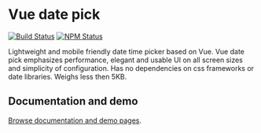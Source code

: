 # Vue date pick
[![Build Status](https://travis-ci.org/dbrekalo/vue-date-pick.svg?branch=master)](https://travis-ci.org/dbrekalo/vue-date-pick)
[![NPM Status](https://img.shields.io/npm/v/vue-date-pick.svg)](https://www.npmjs.com/package/vue-date-pick)

Lightweight and mobile friendly date time picker based on Vue.
Vue date pick emphasizes performance, elegant and usable UI on all screen sizes and
simplicity of configuration. Has no dependencies on css frameworks or date libraries. Weighs less then 5KB.

## Documentation and demo
[Browse documentation and demo pages](https://dbrekalo.github.io/vue-date-pick/).
